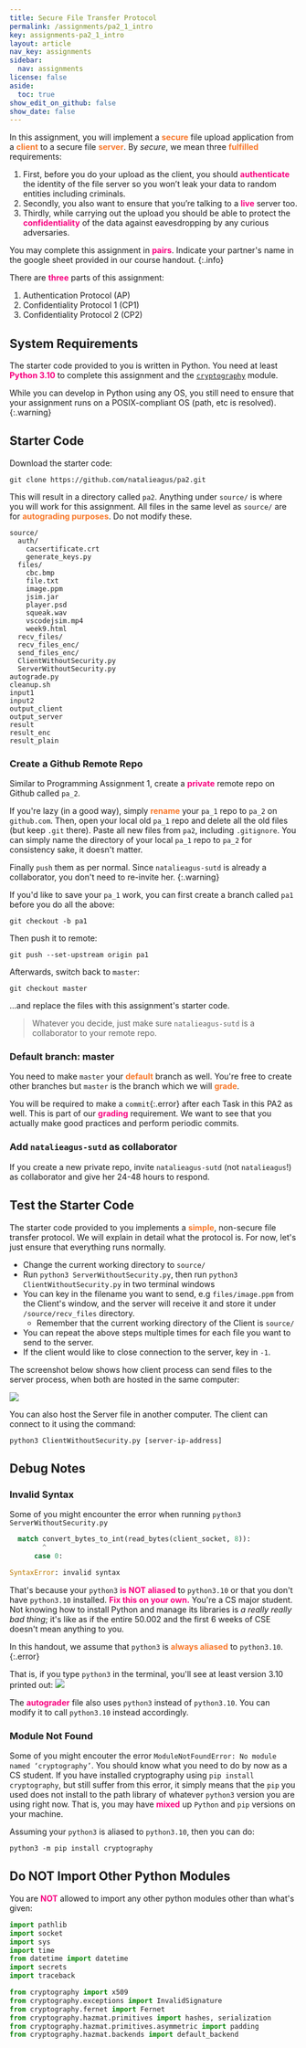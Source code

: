 ```yaml
---
title: Secure File Transfer Protocol
permalink: /assignments/pa2_1_intro
key: assignments-pa2_1_intro
layout: article
nav_key: assignments
sidebar:
  nav: assignments
license: false
aside:
  toc: true
show_edit_on_github: false
show_date: false
---
```


In this assignment, you will implement a <span style="color:#f77729;"><b>secure</b></span> file upload application from a <span style="color:#f77729;"><b>client</b></span> to a secure file <span style="color:#f77729;"><b>server</b></span>. By *secure*, we mean three <span style="color:#f77729;"><b>fulfilled</b></span> requirements:
1. First, before you do your upload as the client, you should <span style="color:#f7007f;"><b>authenticate</b></span> the identity of the file server so you won’t leak your data to random entities including criminals. 
2. Secondly, you also want to ensure that you’re talking to a <span style="color:#f7007f;"><b>live</b></span> server too. 
3. Thirdly, while carrying out the upload you should be able to protect the <span style="color:#f7007f;"><b>confidentiality</b></span> of the data against eavesdropping by any curious adversaries.

You may complete this assignment in <span style="color:#f7007f;"><b>pairs</b></span>. Indicate your partner's name in the google sheet provided in our course handout. 
{:.info}

There are <span style="color:#f7007f;"><b>three</b></span> parts of this assignment:
1. Authentication Protocol (AP)
2. Confidentiality Protocol 1 (CP1)
3. Confidentiality Protocol 2 (CP2)


## System Requirements
The starter code provided to you is written in Python. You need at least <span style="color:#f7007f;"><b>Python 3.10</b></span> to complete this assignment and the [`cryptography`](https://pypi.org/project/cryptography/) module. 

While you can develop in Python using any OS, you still need to ensure that your assignment runs on a POSIX-compliant OS (path, etc is resolved).
{:.warning}

## Starter Code
Download the starter code: 
```
git clone https://github.com/natalieagus/pa2.git
```

This will result in a directory called `pa2`. Anything under `source/` is where you will work for this assignment. All files in the same level as `source/` are for <span style="color:#f77729;"><b>autograding purposes</b></span>. Do not modify these. 

```
source/
  auth/
    cacsertificate.crt
    generate_keys.py
  files/
    cbc.bmp
    file.txt
    image.ppm
    jsim.jar
    player.psd
    squeak.wav
    vscodejsim.mp4
    week9.html
  recv_files/
  recv_files_enc/
  send_files_enc/
  ClientWithoutSecurity.py
  ServerWithoutSecurity.py
autograde.py
cleanup.sh
input1
input2
output_client 
output_server 
result
result_enc
result_plain
```

### Create a Github Remote Repo
Similar to Programming Assignment 1, create a <span style="color:#f7007f;"><b>private</b></span> remote repo on Github called `pa_2`. 

If you're lazy (in a good way), simply <span style="color:#f77729;"><b>rename</b></span> your `pa_1` repo to `pa_2` on `github.com`. Then, open your local old `pa_1` repo and delete all the old files (but keep `.git` there). Paste all new files from `pa2`, including `.gitignore`. You can simply name the directory of your local `pa_1` repo to `pa_2` for consistency sake, it doesn't matter.

Finally `push` them as per normal. Since `natalieagus-sutd` is already a collaborator, you don't need to re-invite her. 
{:.warning}

If you'd like to save your `pa_1` work, you can first create a branch called `pa1` before you do all the above:
```
git checkout -b pa1
```
Then push it to remote:
```
git push --set-upstream origin pa1  
```
Afterwards, switch back to `master`:
```
git checkout master
```
...and replace the files with this assignment's starter code. 

> Whatever you decide, just make sure `natalieagus-sutd` is a collaborator to your remote repo. 

### Default branch: master
You need to make `master` your <span style="color:#f77729;"><b>default</b></span> branch as well. You're free to create other branches but `master` is the branch which we will <span style="color:#f77729;"><b>grade</b></span>. 

You will be required to make a `commit`{:.error} after each Task in this PA2 as well. This is part of our <span style="color:#f7007f;"><b>grading</b></span> requirement. We want to see that you actually make good practices and perform periodic commits. 

### Add `natalieagus-sutd` as collaborator
If you create a new private repo, invite `natalieagus-sutd` (not `natalieagus`!) as collaborator and give her 24-48 hours to respond. 


## Test the Starter Code
The starter code provided to you implements a <span style="color:#f77729;"><b>simple</b></span>, non-secure file transfer protocol. We will explain in detail what the protocol is. For now, let's just ensure that everything runs normally. 
* Change the current working directory to `source/`
* Run `python3 ServerWithoutSecurity.py`, then run `python3 ClientWithoutSecurity.py` in two terminal windows
* You can key in the filename you want to send, e.g `files/image.ppm` from the Client's window, and the server will receive it and store it under `/source/recv_files` directory. 
  * Remember that the current working directory of the Client is `source/`  
* You can repeat the above steps multiple times for each file you want to send to the server. 
* If the client would like to close connection to the server, key in `-1`. 

The screenshot below shows how client process can send files to the server process, when both are hosted in the same computer:

<img src="/50005/assets/images/pa2/4.png"  class="center_seventy"/>

You can also host the Server file in another computer. The client can connect to it using the command:
```
python3 ClientWithoutSecurity.py [server-ip-address]
```

## Debug Notes
### Invalid Syntax
Some of you might encounter the error when running `python3 ServerWithoutSecurity.py`

```python
  match convert_bytes_to_int(read_bytes(client_socket, 8)):
        ^              
      case 0:

SyntaxError: invalid syntax
```
That's because your `python3` <span style="color:#f7007f;"><b>is NOT aliased</b></span> to `python3.10` or that you don't have `python3.10` installed. <span style="color:#f7007f;"><b>Fix this on your own.</b></span> You're a CS major student. Not knowing how to install Python and manage its libraries is *a really really bad thing*; it's like as if the entire 50.002 and the first 6 weeks of CSE doesn't mean anything to you. 

In this handout, we assume that `python3` is <span style="color:#f77729;"><b>always aliased</b></span> to `python3.10`. 
{:.error}

That is, if you type `python3` in the terminal, you'll see at least version 3.10 printed out:
<img src="/50005/assets/images/pa2/5.png"  class="center_seventy"/>

The <span style="color:#f7007f;"><b>autograder</b></span> file also uses `python3` instead of `python3.10`. You can modify it to call `python3.10` instead accordingly. 

### Module Not Found
Some of you might encouter the error `ModuleNotFoundError: No module named ‘cryptography’`. You should know what you need to do by now as a CS student. If you have installed cryptography using `pip install cryptography`, but still suffer from this error, it simply means that the `pip` you used does not install to the path library of whatever `python3` version you are using right now. That is, you may have <span style="color:#f7007f;"><b>mixed</b></span> up `Python` and `pip` versions on your machine. 

Assuming your `python3` is aliased to `python3.10`, then you can do:
```
python3 -m pip install cryptography
```




## Do NOT Import Other Python Modules
You are <span style="color:#f7007f;"><b>NOT</b></span> allowed to import any other python modules other than what's given:

```python
import pathlib
import socket
import sys
import time
from datetime import datetime
import secrets
import traceback

from cryptography import x509
from cryptography.exceptions import InvalidSignature
from cryptography.fernet import Fernet
from cryptography.hazmat.primitives import hashes, serialization
from cryptography.hazmat.primitives.asymmetric import padding
from cryptography.hazmat.backends import default_backend
```

